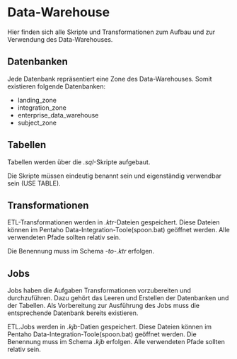 ﻿# Data-Warehouse

Hier finden sich alle Skripte und Transformationen zum Aufbau und zur Verwendung des Data-Warehouses.

## Datenbanken

Jede Datenbank repräsentiert eine Zone des Data-Warehouses. Somit existieren folgende Datenbanken:

* landing_zone
* integration_zone
* enterprise_data_warehouse
* subject_zone

## Tabellen

Tabellen werden über die _.sql_-Skripte aufgebaut.

Die Skripte müssen eindeutig benannt sein und eigenständig verwendbar sein (USE TABLE).

## Transformationen

ETL-Transformationen werden in _.ktr_-Dateien gespeichert.
Diese Dateien können im Pentaho Data-Integration-Toole(spoon.bat) geöffnet werden.
Alle verwendeten Pfade sollten relativ sein.

Die Benennung muss im Schema _<source-name>-to-<target-name>.ktr_ erfolgen.

## Jobs

Jobs haben die Aufgaben Transformationen vorzubereiten und durchzuführen.
Dazu gehört das Leeren und Erstellen der Datenbanken und der Tabellen.
Als Vorbereitung zur Ausführung des Jobs muss die entsprechende Datenbank bereits existieren.

ETL.Jobs werden in _.kjb_-Datien gespeichert.
Diese Dateien können im Pentaho Data-Integration-Toole(spoon.bat) geöffnet werden.
Die Benennung muss im Schema _<zone>.kjb_ erfolgen.
Alle verwendeten Pfade sollten relativ sein.